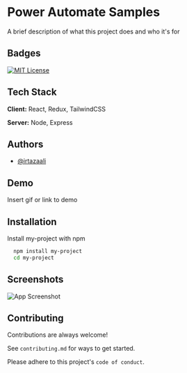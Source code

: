 
# Power Automate Samples

A brief description of what this project does and who it's for


## Badges


[![MIT License](https://img.shields.io/badge/License-MIT-green.svg)](https://choosealicense.com/licenses/mit/)



## Tech Stack

**Client:** React, Redux, TailwindCSS

**Server:** Node, Express


## Authors

- [@irtazaali](https://www.github.com/irtazaali)


## Demo

Insert gif or link to demo


## Installation

Install my-project with npm

```bash
  npm install my-project
  cd my-project
```
    
## Screenshots

![App Screenshot](https://via.placeholder.com/468x300?text=App+Screenshot+Here)


## Contributing

Contributions are always welcome!

See `contributing.md` for ways to get started.

Please adhere to this project's `code of conduct`.

